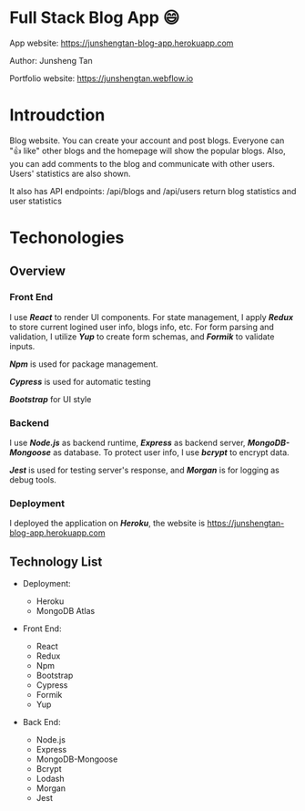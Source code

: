 # Full Stack Blog App 😄

App website: https://junshengtan-blog-app.herokuapp.com

Author: Junsheng Tan

Portfolio website: https://junshengtan.webflow.io

# Introudction

Blog website. You can create your account and post blogs. Everyone can "👍 like" other blogs and the homepage will show the popular blogs. Also, you can add comments to the blog and communicate with other users. Users' statistics are also shown.

It also has API endpoints: /api/blogs and /api/users return blog statistics and user statistics

# Techonologies

## Overview

### Front End

I use ***React*** to render UI components. For state management, I apply ***Redux*** to store current logined user info, blogs info, etc. For form parsing and validation, I utilize ***Yup*** to create form schemas, and ***Formik*** to validate inputs.

***Npm*** is used for package management.

***Cypress*** is used for automatic testing

***Bootstrap*** for UI style

### Backend

I use ***Node.js*** as backend runtime, ***Express*** as backend server, ***MongoDB-Mongoose*** as database. To protect user info, I use ***bcrypt*** to encrypt data. 

***Jest*** is used for testing server's response, and ***Morgan*** is for logging as debug tools.

### Deployment

I deployed the application on ***Heroku***, the website is https://junshengtan-blog-app.herokuapp.com

## Technology List

* Deployment: 
  + Heroku
  + MongoDB Atlas

* Front End:
  + React
  + Redux
  + Npm
  + Bootstrap
  + Cypress
  + Formik
  + Yup

* Back End:
  + Node.js
  + Express
  + MongoDB-Mongoose
  + Bcrypt
  + Lodash
  + Morgan
  + Jest
